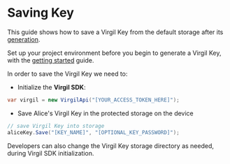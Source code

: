 # Saving Key

This guide shows how to save a Virgil Key from the default storage after its [generation](/docs/guides/virgil-key/generating-key.md).

Set up your project environment before you begin to generate a Virgil Key, with the [getting started](/docs/guides/configuration/client-configuration.md) guide.

In order to save the Virgil Key we need to:

- Initialize the **Virgil SDK**:

```cs
var virgil = new VirgilApi("[YOUR_ACCESS_TOKEN_HERE]");
```

- Save Alice's Virgil Key in the protected storage on the device

```cs
// save Virgil Key into storage
aliceKey.Save("[KEY_NAME]", "[OPTIONAL_KEY_PASSWORD]");
```

Developers can also change the Virgil Key storage directory as needed, during Virgil SDK initialization.
